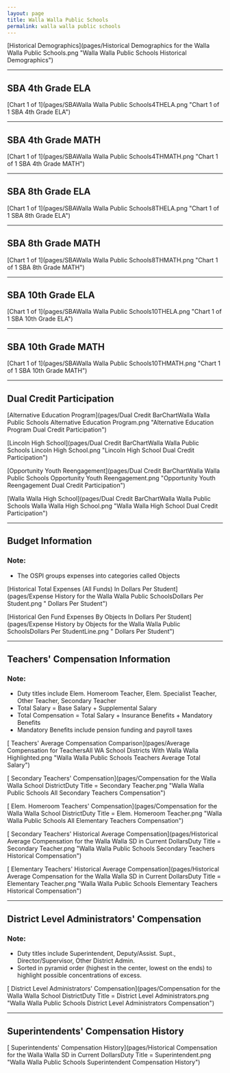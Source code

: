 ```yaml
---
layout: page
title: Walla Walla Public Schools
permalink: walla walla public schools
---
```



[Historical Demographics](pages/Historical Demographics for the Walla Walla Public Schools.png "Walla Walla Public Schools Historical Demographics")

___

## SBA 4th Grade ELA

[Chart 1 of 1](pages/SBAWalla Walla Public Schools4THELA.png "Chart 1 of 1 SBA 4th Grade ELA")


___

## SBA 4th Grade MATH

[Chart 1 of 1](pages/SBAWalla Walla Public Schools4THMATH.png "Chart 1 of 1 SBA 4th Grade MATH")


___

## SBA 8th Grade ELA

[Chart 1 of 1](pages/SBAWalla Walla Public Schools8THELA.png "Chart 1 of 1 SBA 8th Grade ELA")


___

## SBA 8th Grade MATH

[Chart 1 of 1](pages/SBAWalla Walla Public Schools8THMATH.png "Chart 1 of 1 SBA 8th Grade MATH")


___

## SBA 10th Grade ELA

[Chart 1 of 1](pages/SBAWalla Walla Public Schools10THELA.png "Chart 1 of 1 SBA 10th Grade ELA")


___

## SBA 10th Grade MATH

[Chart 1 of 1](pages/SBAWalla Walla Public Schools10THMATH.png "Chart 1 of 1 SBA 10th Grade MATH")


___

## Dual Credit Participation

[Alternative Education Program](pages/Dual Credit BarChartWalla Walla Public Schools Alternative Education Program.png "Alternative Education Program Dual Credit Participation")

[Lincoln High School](pages/Dual Credit BarChartWalla Walla Public Schools Lincoln High School.png "Lincoln High School Dual Credit Participation")

[Opportunity Youth Reengagement](pages/Dual Credit BarChartWalla Walla Public Schools Opportunity Youth Reengagement.png "Opportunity Youth Reengagement Dual Credit Participation")

[Walla Walla High School](pages/Dual Credit BarChartWalla Walla Public Schools Walla Walla High School.png "Walla Walla High School Dual Credit Participation")


___

## Budget Information
### Note:
- The OSPI groups expenses into categories called Objects

[Historical Total Expenses (All Funds) In Dollars Per Student](pages/Expense History for the Walla Walla Public SchoolsDollars Per Student.png " Dollars Per Student")

[Historical Gen Fund Expenses By Objects In Dollars Per Student](pages/Expense History by Objects for the Walla Walla Public SchoolsDollars Per StudentLine.png " Dollars Per Student")


___

## Teachers' Compensation Information
### Note:
- Duty titles include Elem. Homeroom Teacher, Elem. Specialist Teacher, Other Teacher, Secondary Teacher
- Total Salary = Base Salary + Supplemental Salary
- Total Compensation = Total Salary + Insurance Benefits + Mandatory Benefits
- Mandatory Benefits include pension funding and payroll taxes

[ Teachers' Average Compensation Comparison](pages/Average Compensation for TeachersAll WA School Districts With Walla Walla Highlighted.png "Walla Walla Public Schools Teachers Average Total Salary")

[ Secondary Teachers' Compensation](pages/Compensation for the Walla Walla School DistrictDuty Title = Secondary Teacher.png "Walla Walla Public Schools All Secondary Teachers Compensation")

[ Elem. Homeroom Teachers' Compensation](pages/Compensation for the Walla Walla School DistrictDuty Title = Elem. Homeroom Teacher.png "Walla Walla Public Schools All Elementary Teachers Compensation")

[ Secondary Teachers' Historical Average Compensation](pages/Historical Average Compensation for the Walla Walla SD in Current DollarsDuty Title = Secondary Teacher.png "Walla Walla Public Schools Secondary Teachers Historical Compensation")

[ Elementary Teachers' Historical Average Compensation](pages/Historical Average Compensation for the Walla Walla SD in Current DollarsDuty Title = Elementary Teacher.png "Walla Walla Public Schools Elementary Teachers Historical Compensation")


___

## District Level Administrators' Compensation

### Note:
- Duty titles include Superintendent, Deputy/Assist. Supt., Director/Supervisor, Other District Admin.
- Sorted in pyramid order (highest in the center, lowest on the ends) to highlight possible concentrations of excess.

[ District Level Administrators' Compensation](pages/Compensation for the Walla Walla School DistrictDuty Title = District Level Administrators.png "Walla Walla Public Schools District Level Administrators Compensation")


___

## Superintendents' Compensation History

[ Superintendents' Compensation History](pages/Historical Compensation for the Walla Walla SD in Current DollarsDuty Title = Superintendent.png "Walla Walla Public Schools Superintendent Compensation History")

